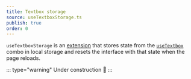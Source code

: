 ```yaml
---
title: Textbox storage
source: useTextboxStorage.ts
publish: true
order: 0
---
```


`useTextboxStorage` is an [extension](/docs/features/extensions-overview) that stores state from the [`useTextbox`](/docs/features/interfaces/textbox) combo in local storage and resets the interface with that state when the page reloads.

::: type="warning"
Under construction 🚧
:::
